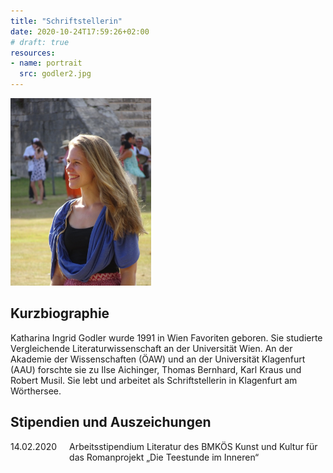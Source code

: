 ```yaml
---
title: "Schriftstellerin"
date: 2020-10-24T17:59:26+02:00
# draft: true
resources:
- name: portrait
  src: godler2.jpg
---
```


<img style="height: 300px" src="godler2.jpg" />

## Kurzbiographie

Katharina Ingrid Godler wurde 1991 in Wien Favoriten geboren. Sie studierte Vergleichende Literaturwissenschaft an der Universität Wien. An der Akademie der Wissenschaften (ÖAW) und an der Universität Klagenfurt (AAU) forschte sie zu Ilse Aichinger, Thomas Bernhard, Karl Kraus und Robert Musil. Sie lebt und arbeitet als Schriftstellerin in Klagenfurt am Wörthersee.

## Stipendien und Auszeichungen

<p style="float: left;margin-right: 20px;margin-top: 0;height: 3rem;">14.02.2020</p>
<p>Arbeitsstipendium Literatur des BMKÖS Kunst und Kultur für das Romanprojekt „Die Teestunde im Inneren“</p>
